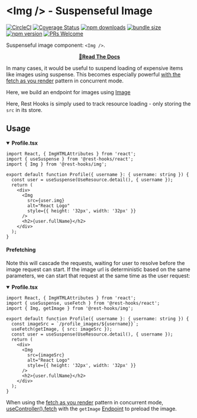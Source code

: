 # &lt;Img /> - Suspenseful Image
[![CircleCI](https://circleci.com/gh/data-client/rest-hooks/tree/master.svg?style=shield)](https://circleci.com/gh/data-client/rest-hooks)
[![Coverage Status](https://img.shields.io/codecov/c/gh/data-client/rest-hooks/master.svg?style=flat-square)](https://app.codecov.io/gh/data-client/rest-hooks?branch=master)
[![npm downloads](https://img.shields.io/npm/dm/@rest-hooks/img.svg?style=flat-square)](https://www.npmjs.com/package/@rest-hooks/img)
[![bundle size](https://img.shields.io/bundlephobia/minzip/@rest-hooks/img?style=flat-square)](https://bundlephobia.com/result?p=@rest-hooks/img)
[![npm version](https://img.shields.io/npm/v/@rest-hooks/img.svg?style=flat-square)](https://www.npmjs.com/package/@rest-hooks/img)
[![PRs Welcome](https://img.shields.io/badge/PRs-welcome-brightgreen.svg?style=flat-square)](http://makeapullrequest.com)

Suspenseful image component: `<Img />`.

<div align="center">

**[📖Read The Docs](https://resthooks.io/docs/guides/img-media#just-images)**

</div>

In many cases, it would be useful to suspend loading of expensive items like
images using suspense. This becomes especially powerful [with the fetch as you render](https://resthooks.io/docs/guides/render-as-you-fetch) pattern in concurrent mode.

Here, we build an endpoint for images using [Image](https://developer.mozilla.org/en-US/docs/Web/API/HTMLImageElement/Image)

Here, Rest Hooks is simply used to track resource loading - only storing the `src` in its store.

## Usage

<details open><summary><b>Profile.tsx</b></summary>

```tsx
import React, { ImgHTMLAttributes } from 'react';
import { useSuspense } from '@rest-hooks/react';
import { Img } from '@rest-hooks/img';

export default function Profile({ username }: { username: string }) {
  const user = useSuspense(UseResource.detail(), { username });
  return (
    <div>
      <Img
        src={user.img}
        alt="React Logo"
        style={{ height: '32px', width: '32px' }}
      />
      <h2>{user.fullName}</h2>
    </div>
  );
}
```

</details>

#### Prefetching

Note this will cascade the requests, waiting for user to resolve before
the image request can start. If the image url is deterministic based on the same parameters, we can start that request at the same time as the user request:

<details open><summary><b>Profile.tsx</b></summary>

```tsx
import React, { ImgHTMLAttributes } from 'react';
import { useSuspense, useFetch } from '@rest-hooks/react';
import { Img, getImage } from '@rest-hooks/img';

export default function Profile({ username }: { username: string }) {
  const imageSrc = `/profile_images/${username}}`;
  useFetch(getImage, { src: imageSrc });
  const user = useSuspense(UseResource.detail(), { username });
  return (
    <div>
      <Img
        src={imageSrc}
        alt="React Logo"
        style={{ height: '32px', width: '32px' }}
      />
      <h2>{user.fullName}</h2>
    </div>
  );
}
```

</details>


When using the [fetch as you render](https://resthooks.io/docs/guides/render-as-you-fetch) pattern in concurrent mode, [useController().fetch](https://resthooks.io/docs/api/Controller#fetch) with the `getImage`
[Endpoint](https://resthooks.io/docs/api/Endpoint) to preload the image.
